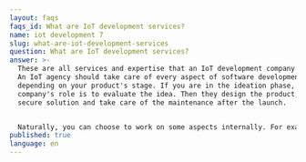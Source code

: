 ```yaml
---
layout: faqs
faqs_id: What are IoT development services?
name: iot development 7
slug: what-are-iot-development-services
question: What are IoT development services?
answer: >-
  These are all services and expertise that an IoT development company brings.
  An IoT agency should take care of every aspect of software development,
  depending on your product's stage. If you are in the ideation phase, the IoT
  company's role is to evaluate the idea. Then they design the product, build a
  secure solution and take care of the maintenance after the launch.


  Naturally, you can choose to work on some aspects internally. For example, you can have your own design team that will provide UI and UX design.
published: true
language: en
---
```

